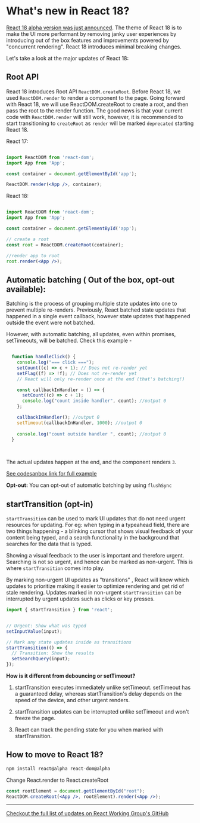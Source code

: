 # What's new in React 18? 

[React 18 alpha version was just announced](https://reactjs.org/blog/2021/06/08/the-plan-for-react-18.html). The theme of React 18 is to make the UI more performant by removing janky user experiences by introducing out of the box features and improvements powered by "concurrent rendering". React 18 introduces minimal breaking changes.

Let's take a look at the major updates of React 18: 

## Root API 
React 18 introduces Root API `ReactDOM.createRoot`. Before React 18, we used `ReactDOM.render` to render a component to the page. Going forward with React 18, we will use ReactDOM.createRoot to create a root, and then pass the root to the render function. The good news is that your current code with `ReactDOM.render` will still work, however, it is recommended to start transitioning to `createRoot` as `render` will be marked `deprecated` starting React 18.
   
React 17:
```jsx

import ReactDOM from 'react-dom';
import App from 'App';

const container = document.getElementById('app');

ReactDOM.render(<App />, container);


```

React 18:
```jsx

import ReactDOM from 'react-dom';
import App from 'App';

const container = document.getElementById('app');

// create a root
const root = ReactDOM.createRoot(container);

//render app to root
root.render(<App />);

```
   
## Automatic batching ( Out of the box, opt-out available): 

Batching is the process of grouping multiple state updates into one to prevent multiple re-renders. Previously, React batched state updates that happened in a single event callback, however state updates that happened outside the event were not batched. 

However, with automatic batching, all updates, even within promises, setTimeouts, will be batched. Check this example - 

```jsx

  function handleClick() {
    console.log("=== click ===");
    setCount((c) => c + 1); // Does not re-render yet
    setFlag((f) => !f); // Does not re-render yet
    // React will only re-render once at the end (that's batching!)

    const callbackInHandler = () => {
      setCount((c) => c + 1);
      console.log("count inside handler", count); //output 0
    };

    callbackInHandler(); //output 0
    setTimeout(callbackInHandler, 1000); //output 0
     
    console.log("count outside handler ", count); //output 0
  }
  
  
```
The actual updates happen at the end, and the component renders `3`.

[See codesanbox link for full example](https://codesandbox.io/s/romantic-pare-efklq?file=/src/index.js:192-695)


**Opt-out:** You can opt-out of automatic batching by using `flushSync`

## startTransition (opt-in)
 
`startTransition` can be used to mark UI updates that do not need urgent resources for updating. For eg: when typing in a typeahead field, there are two things happening - a blinking cursor that shows visual feedback of your content being typed, and a search functionality in the background that searches for the data that is typed. 

Showing a visual feedback to the user is important and therefore urgent. Searching is not so urgent, and hence can be marked as non-urgent. This is where `startTransition` comes into play. 

By marking non-urgent UI updates as "transitions" , React will know which updates to prioritize making it easier to optimize rendering and get rid of stale rendering. Updates marked in non-urgent `startTransition` can be interrupted by urgent updates such as clicks or key presses. 

```jsx
import { startTransition } from 'react';


// Urgent: Show what was typed
setInputValue(input);

// Mark any state updates inside as transitions
startTransition(() => {
  // Transition: Show the results
  setSearchQuery(input);
});
```

 **How is it different from debouncing or setTimeout?**

1. startTransition executes immediately unlike setTimeout. setTimeout has a guaranteed delay, whereas startTransition's delay depends on the speed of the device, and other urgent renders.

1. startTransition updates can be interrupted unlike setTimeout and won't freeze the page. 

1. React can track the pending state for you when marked with startTransition.



## How to move to React 18?
```javascript
npm install react@alpha react-dom@alpha
```

Change React.render to React.createRoot

```jsx
const rootElement = document.getElementById("root");
ReactDOM.createRoot(<App />, rootElement).render(<App />);

```

---
[Checkout the full list of updates on React Working Group's GitHub](https://github.com/reactwg/react-18/discussions/categories/announcement)
